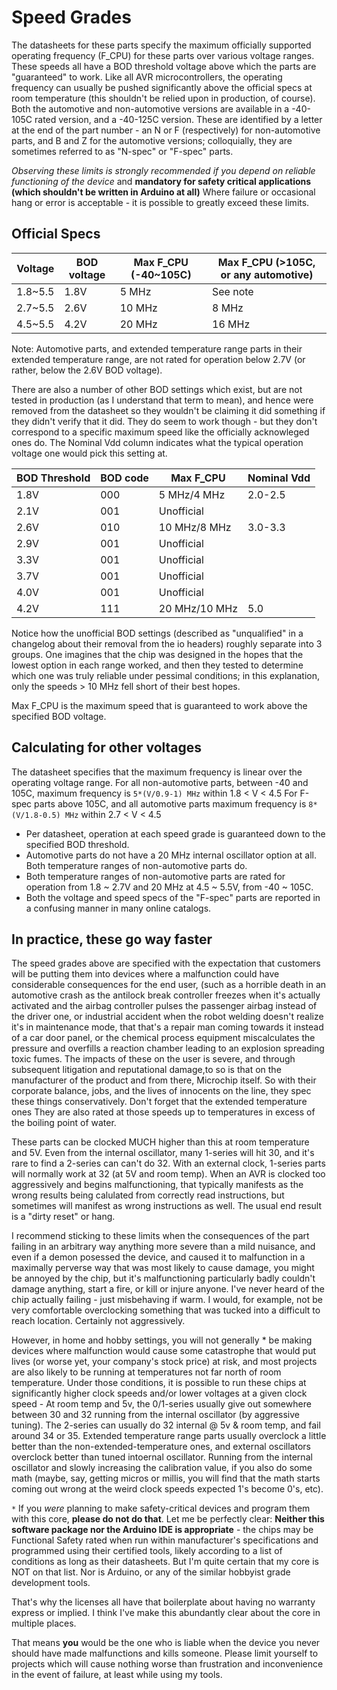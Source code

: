 # Speed Grades

The datasheets for these parts specify the maximum officially supported operating frequency (F_CPU) for these parts over various voltage ranges. These speeds all have a BOD threshold voltage above which the parts are "guaranteed" to work. Like all AVR microcontrollers, the operating frequency can usually be pushed significantly above the official specs at room temperature (this shouldn't be relied upon in production, of course). Both the automotive and non-automotive versions are available in a -40-105C rated version, and a -40-125C version. These are identified by a letter at the end of the part number - an N or F (respectively) for non-automotive parts, and B and Z for the automotive versions; colloquially, they are sometimes referred to as "N-spec" or "F-spec" parts.

*Observing these limits is strongly recommended if you depend on reliable functioning of the device* and **mandatory for safety critical applications (which shouldn't be written in Arduino at all)**
Where failure or occasional hang or error is acceptable - it is possible to greatly exceed these limits.

## Official Specs

Voltage | BOD voltage | Max F_CPU (-40~105C)  | Max F_CPU (>105C, or any automotive)
--------|-------------|-----------------------|----------------------
1.8~5.5 | 1.8V        | 5 MHz                 | See note              |
2.7~5.5 | 2.6V        | 10 MHz                | 8 MHz                 |
4.5~5.5 | 4.2V        | 20 MHz                | 16 MHz                |

Note: Automotive parts, and extended temperature range parts in their extended temperature range, are not rated for operation below 2.7V (or rather, below the 2.6V BOD voltage).


There are also a number of other BOD settings which exist, but are not tested in production (as I understand that term to mean), and hence were removed from the datasheet so they wouldn't be claiming it did something if they didn't verify that it did. They do seem to work though - but they don't correspond to a specific maximum speed like the officially acknowleged ones do. The Nominal Vdd column indicates what the typical operation voltage one would pick this setting at.

| BOD Threshold | BOD code | Max F_CPU     |Nominal Vdd |
|---------------|----------|---------------|------------|
|          1.8V |      000 |  5 MHz/4 MHz  |2.0-2.5
|          2.1V |      001 | Unofficial    |
|          2.6V |      010 | 10 MHz/8 MHz  |3.0-3.3
|          2.9V |      001 | Unofficial    |
|          3.3V |      001 | Unofficial    |
|          3.7V |      001 | Unofficial    |
|          4.0V |      001 | Unofficial    |
|          4.2V |      111 | 20 MHz/10 MHz |5.0


Notice how the unofficial BOD settings (described as "unqualified" in a changelog about their removal from the io headers) roughly separate into 3 groups. One imagines that the chip was designed in the hopes that the lowest option in each range worked, and then they tested to determine which one was truly reliable under pessimal conditions; in this explanation, only the speeds > 10 MHz fell short of their best hopes.

Max F_CPU is the maximum speed that is guaranteed to work above the specified BOD voltage.

## Calculating for other voltages
The datasheet specifies that the maximum frequency is linear over the operating voltage range.
For all non-automotive parts, between -40 and 105C, maximum frequency is `5*(V/0.9-1) MHz` within 1.8 < V < 4.5
For F-spec parts above 105C, and all automotive parts maximum frequency is `8*(V/1.8-0.5) MHz` within 2.7 < V < 4.5

* Per datasheet, operation at each speed grade is guaranteed down to the specified BOD threshold.
* Automotive parts do not have a 20 MHz internal oscillator option at all. Both temperature ranges of non-automotive parts do.
* Both temperature ranges of non-automotive parts are rated for operation from 1.8 ~ 2.7V and 20 MHz at 4.5 ~ 5.5V, from -40 ~ 105C.
* Both the voltage and speed specs of the "F-spec" parts are reported in a confusing manner in many online catalogs.

## In practice, these go **way** faster
The speed grades above are specified with the expectation that customers will be putting them into devices where a malfunction could have considerable consequences for the end user, (such as a horrible death in an automotive crash as the antilock break controller freezes when it's actually activated and the airbag controller pulses the passenger airbag instead of the driver one, or industrial accident when the robot welding doesn't realize it's in maintenance mode, that that's a repair man coming towards it instead of a car door panel, or the chemical process equipment miscalculates the pressure and overfills a reaction chamber leading to an explosion spreading toxic fumes. The impacts of these on the user is severe, and through subsequent litigation and reputational damage,to  so is that on the manufacturer of the product and from there, Microchip itself. So with their corporate balance, jobs, and the lives of innocents on the line, they spec these things conservatively. Don't forget that the extended temperature ones They are also rated at those speeds up to temperatures in excess of the boiling point of water.

These parts can be clocked MUCH higher than this at room temperature and 5V. Even from the internal oscillator, many 1-series will hit 30, and it's rare to find a 2-series can can't do 32.  With an external clock, 1-series parts will normally work at 32 (at 5V and room temp). When an AVR is clocked too aggressively and begins malfunctioning, that typically manifests as the wrong results being calulated from correctly read instructions, but sometimes will manifest as wrong instructions as well. The usual end result is a "dirty reset" or hang.

I recommend sticking to these limits when the consequences of the part failing in an arbitrary way anything more severe than a mild nuisance, and even if a demon posessed the device, and caused it to malfunction in a maximally perverse way that was most likely to cause damage, you might be annoyed by the chip, but it's malfunctioning particularly badly couldn't damage anything, start a fire, or kill or injure anyone. I've never heard of the chip actually failing - just misbehaving if warm. I would, for example, not be very comfortable overclocking something that was tucked into a difficult to reach location. Certainly not aggressively.

However, in home and hobby settings, you will not generally * be making devices where malfunction would cause some catastrophe that would put lives (or worse yet, your company's stock price) at risk, and most projects are also likely to be running at temperatures not far north of room temperature. Under those conditions, it is possible to run these chips at significantly higher clock speeds and/or lower voltages at a given clock speed - At room temp and 5v, the 0/1-series usually give out somewhere between 30 and 32 running from the internal oscillator (by aggressive tuning). The 2-series can usually do 32 internal @ 5v & room temp, and fail around 34 or 35. Extended temperature range parts usually overclock a little better than the non-extended-temperature ones, and external oscillators overclock better than tuned intoernal oscillator. Running from the internal oscillator and slowly increasing the calibration value, if you also do some math (maybe, say, getting micros or millis, you will find that the math starts coming out wrong at the weird clock speeds expected 1's become 0's, etc).

`*` If you *were* planning to make safety-critical devices and program them with this core, **please do not do that**. Let me be perfectly clear: **Neither this software package nor the Arduino IDE is appropriate** - the chips may be Functional Safety rated when run within manufacturer's specifications and programmed using their certified tools, likely according to a list of conditions as long as their datasheets. But I'm quite certain that my core is NOT on that list. Nor is Arduino, or any of the similar hobbyist grade development tools.

That's why the licenses all have that boilerplate about having no warranty express or implied. I think I've make this abundantly clear about the core in multiple places.

That means **you** would be the one who is liable when the device you never should have made malfunctions and kills someone. Please limit yourself to projects which will cause nothing worse than frustration and inconvenience in the event of failure, at least while using my tools.

